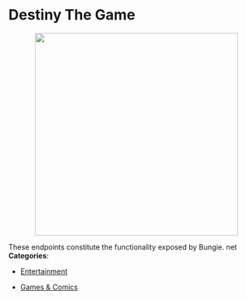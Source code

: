 # Destiny The Game

<p align="center">
    <img width="400" src="https://raw.githubusercontent.com/awesome-apis/awesome-apis/apis/destiny-the-game/logo_256x256.png" />
</p>


These endpoints constitute the functionality exposed by Bungie. net
**Categories**:

- [Entertainment](https://github/awesome-apis/awesome-apis#entertainment)

- [Games & Comics](https://github/awesome-apis/awesome-apis#games-and-comics)




